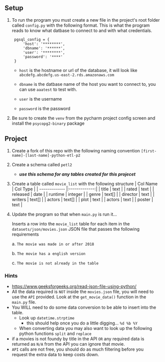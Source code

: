 ## Setup
   1. To run the program you must create a new file in the project's root folder called ```config.py``` with the following format.
   This is what the program reads to know what datbase to connect to and with what credentials.
      ```
       pgsql_config = {
           'host': '********',
           'dbname': '******',
           'user': '********',
           'password': '****'
       }
       ```
    
      - ```host``` is the hostname or url of the database, it will look like ```abcdefg.abcdefg.us-east-2.rds.amazonaws.com```

      - ```dbname``` is the datbase name of the host you want to connect to, you can use ```aaatest``` to test with.

      - ```user``` is the username

      - ```password``` is the password
   
   2. Be sure to create the ```venv``` from the pycharm project config screen and install the ```psycopg2-binary``` package
   
## Project
   1. Create a fork of this repo with the following naming convention ```[first-name]-[last-name]-python-etl-p2```
   2. Create a schema called ```petl2```
         - ___use this schema for any tables created for this projecet___
   4. Create a table called ```movie_list``` with the following structure
         | Col Name          | Col Type       |
         | ------------- |:-------------:|
         | title      | text |
         | rated      | text |
         | released      | date |
         | runtime      | integer |
         | genre      | text[] |
         | director      | text |
         | writers      | text[] |
         | actors      | text[] |
         | plot      | text |
         | actors      | text |
         | poster      | text |
         
   4. Update the program so that when ```main.py``` is run it...
      
      Inserts a row into the ```movie_list``` table for each item in the ```datasets/json/movies.json``` JSON file that passes the following requirements
      
         a. ```The movie was made in or after 2018```
         
         b. ```The movie has a english version```
         
         c. ```The movie is not already in the table```

   ### Hints
   - https://www.geeksforgeeks.org/read-json-file-using-python/
   - All the data required is ```NOT``` inside the ```movies.json``` file, you will need to use the ```API``` provided. Look at the ```get_movie_data()``` function in the ```main.py``` file.
   - You WILL need to do some data conversion to be able to insert into the table.
      - Look up ```datetime.strptime```
         - this should help once you do a little digging... ```%d %b %Y```
      - When converting data you may also want to look up the following python functions ```split``` and ```replace```
   - if a movies is not foundy by title in the API ```OR``` any required data is returned as ```N/A``` from the API you can ignore that movie.
   - ```API``` calls are not free, you should do as much filtering before you request the extra data to keep costs down.
      
